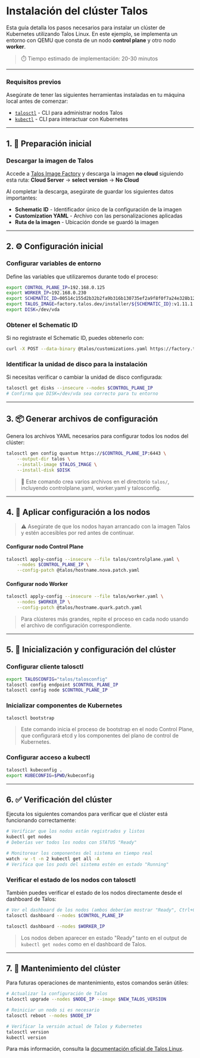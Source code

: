 # Instalación del clúster Talos

Esta guía detalla los pasos necesarios para instalar un clúster de Kubernetes utilizando Talos Linux. En este ejemplo, se implementa un entorno con QEMU que consta de un nodo **control plane** y otro nodo **worker**.

> ⏱️ Tiempo estimado de implementación: 20-30 minutos

---

### Requisitos previos

Asegúrate de tener las siguientes herramientas instaladas en tu máquina local antes de comenzar:

- [`talosctl`](https://www.talos.dev/latest/introduction/getting-started/installation/) - CLI para administrar nodos Talos
- [`kubectl`](https://kubernetes.io/docs/tasks/tools/) - CLI para interactuar con Kubernetes

---

## 1. 🧰 Preparación inicial

### Descargar la imagen de Talos

Accede a [Talos Image Factory](https://factory.talos.dev/) y descarga la imagen **no cloud** siguiendo esta ruta: 
**Cloud Server** → **select version** → **No Cloud**

Al completar la descarga, asegúrate de guardar los siguientes datos importantes:

- **Schematic ID** - Identificador único de la configuración de la imagen
- **Customization YAML** - Archivo con las personalizaciones aplicadas
- **Ruta de la imagen** - Ubicación donde se guardó la imagen

---

## 2. ⚙️ Configuración inicial

### Configurar variables de entorno

Define las variables que utilizaremos durante todo el proceso:

```bash
export CONTROL_PLANE_IP=192.168.0.125
export WORKER_IP=192.168.0.230
export SCHEMATIC_ID=00514c155d2b32b2fa9b316b130735ef2a9f8f0f7a24e328b12d8a990b550a49
export TALOS_IMAGE=factory.talos.dev/installer/${SCHEMATIC_ID}:v1.11.1
export DISK=/dev/vda
```

### Obtener el Schematic ID

Si no registraste el Schematic ID, puedes obtenerlo con:

```bash
curl -X POST --data-binary @talos/customizations.yaml https://factory.talos.dev/schematics
```

### Identificar la unidad de disco para la instalación

Si necesitas verificar o cambiar la unidad de disco configurada:

```bash
talosctl get disks --insecure --nodes $CONTROL_PLANE_IP
# Confirma que DISK=/dev/vda sea correcto para tu entorno
```

---

## 3. 📦 Generar archivos de configuración

Genera los archivos YAML necesarios para configurar todos los nodos del clúster:

```bash
talosctl gen config quantum https://$CONTROL_PLANE_IP:6443 \
    --output-dir talos \
    --install-image $TALOS_IMAGE \
    --install-disk $DISK
```

> 📝 Este comando crea varios archivos en el directorio `talos/`, incluyendo controlplane.yaml, worker.yaml y talosconfig.

---

## 4. 🚀 Aplicar configuración a los nodos

> ⚠️ Asegúrate de que los nodos hayan arrancado con la imagen Talos y estén accesibles por red antes de continuar.

#### Configurar nodo Control Plane

```bash
talosctl apply-config --insecure --file talos/controlplane.yaml \
    --nodes $CONTROL_PLANE_IP \
    --config-patch @talos/hostname.nova.patch.yaml
```

#### Configurar nodo Worker

```bash
talosctl apply-config --insecure --file talos/worker.yaml \
    --nodes $WORKER_IP \
    --config-patch @talos/hostname.quark.patch.yaml
```

> Para clústeres más grandes, repite el proceso en cada nodo usando el archivo de configuración correspondiente.

---

## 5. 🔧 Inicialización y configuración del clúster

### Configurar cliente talosctl

```bash
export TALOSCONFIG="talos/talosconfig"
talosctl config endpoint $CONTROL_PLANE_IP
talosctl config node $CONTROL_PLANE_IP
```

### Inicializar componentes de Kubernetes

```bash
talosctl bootstrap
```

> Este comando inicia el proceso de bootstrap en el nodo Control Plane, que configurará etcd y los componentes del plano de control de Kubernetes.

### Configurar acceso a kubectl

```bash
talosctl kubeconfig .
export KUBECONFIG=$PWD/kubeconfig
```

---

## 6. ✅ Verificación del clúster

Ejecuta los siguientes comandos para verificar que el clúster está funcionando correctamente:

```bash
# Verificar que los nodos están registrados y listos
kubectl get nodes
# Deberías ver todos los nodos con STATUS "Ready"

# Monitorear los componentes del sistema en tiempo real
watch -w -t -n 2 kubectl get all -A
# Verifica que los pods del sistema estén en estado "Running"
```

### Verificar el estado de los nodos con talosctl

También puedes verificar el estado de los nodos directamente desde el dashboard de Talos:

```bash
# Ver el dashboard de los nodos (ambos deberían mostrar "Ready", Ctrl+C para salir del dashboard)
talosctl dashboard --nodes $CONTROL_PLANE_IP

talosctl dashboard --nodes $WORKER_IP
```

> Los nodos deben aparecer en estado "Ready" tanto en el output de `kubectl get nodes` como en el dashboard de Talos.

---

## 7. 📝 Mantenimiento del clúster

Para futuras operaciones de mantenimiento, estos comandos serán útiles:

```bash
# Actualizar la configuración de Talos
talosctl upgrade --nodes $NODE_IP --image $NEW_TALOS_VERSION

# Reiniciar un nodo si es necesario
talosctl reboot --nodes $NODE_IP

# Verificar la versión actual de Talos y Kubernetes
talosctl version
kubectl version
```

Para más información, consulta la [documentación oficial de Talos Linux](https://www.talos.dev/).

